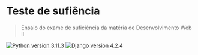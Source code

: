 # Teste de sufiência 
> Ensaio do exame de suficiência da matéria de Desenvolvimento Web II


[![Python version 3.11.3][python-badge]][python-url]
[![Django version 4.2.4][django-badge]][django-url]

[python-badge]: https://badgen.net/badge/Python/3.11.3/blue{:target='_blank'}
[python-url]: https://www.python.org/{:target='_blank'}
[django-badge]: https://badgen.net/badge/Django/4.2.4/green{:target='_blank'}
[django-url]: https://www.djangoproject.com/{:target='_blank'}

